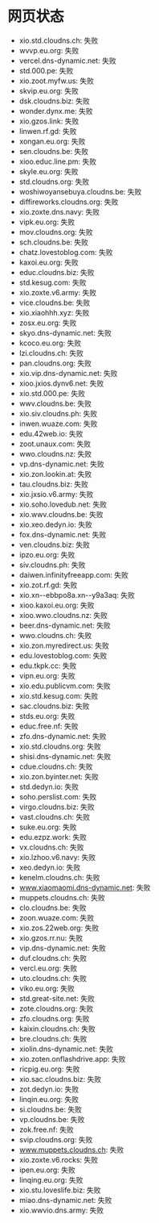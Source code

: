# 网页状态
- xio.std.cloudns.ch: 失败
- wvvp.eu.org: 失败
- vercel.dns-dynamic.net: 失败
- std.000.pe: 失败
- xio.zoot.myfw.us: 失败
- skvip.eu.org: 失败
- dsk.cloudns.biz: 失败
- wonder.dynx.me: 失败
- xio.gzos.link: 失败
- linwen.rf.gd: 失败
- xongan.eu.org: 失败
- sen.cloudns.be: 失败
- xioo.educ.line.pm: 失败
- skyle.eu.org: 失败
- std.cloudns.org: 失败
- woshiwoyansebuya.cloudns.be: 失败
- diffireworks.cloudns.org: 失败
- xio.zoxte.dns.navy: 失败
- vipk.eu.org: 失败
- mov.cloudns.org: 失败
- sch.cloudns.be: 失败
- chatz.lovestoblog.com: 失败
- kaxoi.eu.org: 失败
- educ.cloudns.biz: 失败
- std.kesug.com: 失败
- xio.zoxte.v6.army: 失败
- vice.cloudns.be: 失败
- xio.xiaohhh.xyz: 失败
- zosx.eu.org: 失败
- skyo.dns-dynamic.net: 失败
- kcoco.eu.org: 失败
- lzi.cloudns.ch: 失败
- pan.cloudns.org: 失败
- xio.vip.dns-dynamic.net: 失败
- xioo.jxios.dynv6.net: 失败
- xio.std.000.pe: 失败
- wwv.cloudns.be: 失败
- xio.siv.cloudns.ph: 失败
- inwen.wuaze.com: 失败
- edu.42web.io: 失败
- zoot.unaux.com: 失败
- wwo.cloudns.nz: 失败
- vp.dns-dynamic.net: 失败
- xio.zon.lookin.at: 失败
- tau.cloudns.biz: 失败
- xio.jxsio.v6.army: 失败
- xio.soho.lovedub.net: 失败
- xio.wwv.cloudns.be: 失败
- xio.xeo.dedyn.io: 失败
- fox.dns-dynamic.net: 失败
- ven.cloudns.biz: 失败
- ipzo.eu.org: 失败
- siv.cloudns.ph: 失败
- daiwen.infinityfreeapp.com: 失败
- xio.zot.rf.gd: 失败
- xio.xn--ebbpo8a.xn--y9a3aq: 失败
- xioo.kaxoi.eu.org: 失败
- xioo.wwo.cloudns.nz: 失败
- beer.dns-dynamic.net: 失败
- wwo.cloudns.ch: 失败
- xio.zon.myredirect.us: 失败
- edu.lovestoblog.com: 失败
- edu.tkpk.cc: 失败
- vipn.eu.org: 失败
- xio.edu.publicvm.com: 失败
- xio.std.kesug.com: 失败
- sac.cloudns.biz: 失败
- stds.eu.org: 失败
- educ.free.nf: 失败
- zfo.dns-dynamic.net: 失败
- xio.std.cloudns.org: 失败
- shisi.dns-dynamic.net: 失败
- cdue.cloudns.ch: 失败
- xio.zon.byinter.net: 失败
- std.dedyn.io: 失败
- soho.perslist.com: 失败
- virgo.cloudns.biz: 失败
- vast.cloudns.ch: 失败
- suke.eu.org: 失败
- edu.ezpz.work: 失败
- vx.cloudns.ch: 失败
- xio.lzhoo.v6.navy: 失败
- xeo.dedyn.io: 失败
- kenelm.cloudns.ch: 失败
- www.xiaomaomi.dns-dynamic.net: 失败
- muppets.cloudns.ch: 失败
- clo.cloudns.be: 失败
- zoon.wuaze.com: 失败
- xio.zos.22web.org: 失败
- xio.gzos.rr.nu: 失败
- vip.dns-dynamic.net: 失败
- duf.cloudns.ch: 失败
- vercl.eu.org: 失败
- uto.cloudns.ch: 失败
- viko.eu.org: 失败
- std.great-site.net: 失败
- zote.cloudns.org: 失败
- zfo.cloudns.org: 失败
- kaixin.cloudns.ch: 失败
- bre.cloudns.ch: 失败
- xiolin.dns-dynamic.net: 失败
- xio.zoten.onflashdrive.app: 失败
- ricpig.eu.org: 失败
- xio.sac.cloudns.biz: 失败
- zot.dedyn.io: 失败
- linqin.eu.org: 失败
- si.cloudns.be: 失败
- vp.cloudns.be: 失败
- zok.free.nf: 失败
- svip.cloudns.org: 失败
- www.muppets.cloudns.ch: 失败
- xio.zoxte.v6.rocks: 失败
- ipen.eu.org: 失败
- linqing.eu.org: 失败
- xio.stu.loveslife.biz: 失败
- miao.dns-dynamic.net: 失败
- xio.wwvio.dns.army: 失败
